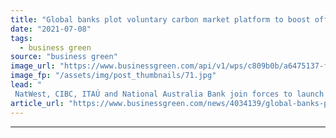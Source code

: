 ```yaml
---
title: "Global banks plot voluntary carbon market platform to boost offset transparency"
date: "2021-07-08"
tags: 
  - business green
source: "business green"
image_url: "https://www.businessgreen.com/api/v1/wps/c809b0b/a6475137-fe97-4196-9603-3ed06cf1f41b/1/finite-carbon-project-sealaska-4-forest-alaska-finite-carbon-185x114.jpg"
image_fp: "/assets/img/post_thumbnails/71.jpg"
lead: "
 NatWest, CIBC, ITAÚ and National Australia Bank join forces to launch Project Carbon marketplace next month ..."
article_url: "https://www.businessgreen.com/news/4034139/global-banks-plot-voluntary-carbon-market-platform-boost-offset-transparency"
---
```


---
